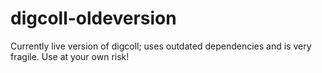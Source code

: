 # digcoll-oldeversion
Currently live version of digcoll; uses outdated dependencies and is very fragile.  Use at your own risk!
